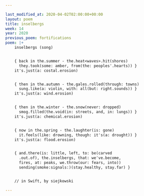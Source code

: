 ```yaml
---

last_modified_at: 2020-04-02T02:00:00+00:00
layout: poem
title: inselbergs
week: 14
year: 2020
previous_poem: fortifications
poem: |+
    inselbergs (song)


    { back in the.summer - the.heat<waves>.hit(shores)
      they.took(some: amber, from(the: peoples՚.hearts)) }
    it՚s.just(a: costal.erosion)


    { then in the.autumn - the.gales.rolled(through: towns)
      sung.like(a: violin, with: all(but: right.sounds)) }
    it՚s.just(a: wind.erosion)


    { then in the.winter - the.snow(never: dropped)
      smog.filled(the.void(in: streets, and, in: lungs)) }
    it՚s.just(a: chemical.erosion)


    { now in the.spring - the.laughter(is: gone)
      it.feels(like: drowning, though: it՚s(a: drought)) }
    it՚s.just(a: flood.erosion)


    { and.there(is: little, left, to: be(carved
      .out.of), the.inselbergs, that: we՚ve.become,
      fires, at: peaks, we.throw(our: fears, into))
      sending(smoke:signals:)(stay.healthy, stay.far) }


    // in Swift, by siejkowski

---
```

